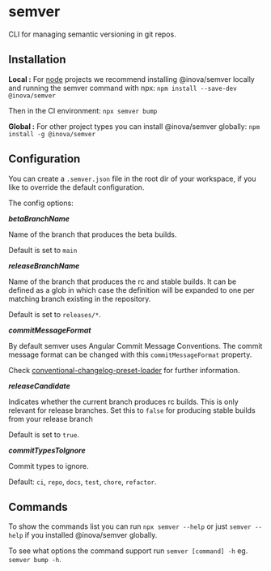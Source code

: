 # semver

CLI for managing semantic versioning in git repos.

## Installation

**Local :**
For [node](https://nodejs.org/en/about/) projects we recommend installing @inova/semver locally and running the semver command with npx: `npm install --save-dev @inova/semver`

Then in the CI environment: `npx semver bump`

**Global :**
For other project types you can install @inova/semver globally:  `npm install -g @inova/semver`

## Configuration

You can create a `.semver.json` file in the root dir of your workspace, if you like to override the default configuration.

The config options:

**_betaBranchName_**

Name of the branch that produces the beta builds.

Default is set to `main`

**_releaseBranchName_**

Name of the branch that produces the rc and stable builds.
It can be defined as a glob in which case the definition will be expanded to one per matching branch existing in the repository.

Default is set to `releases/*`.

**_commitMessageFormat_**

By default semver uses Angular Commit Message Conventions.
The commit message format can be changed with this `commitMessageFormat` property.

Check [conventional-changelog-preset-loader](https://github.com/conventional-changelog/conventional-changelog/tree/master/packages/conventional-changelog-preset-loader) for further information.

**_releaseCandidate_**

Indicates whether the current branch produces rc builds.
This is only relevant for release branches. Set this to `false` for producing stable builds from your release branch

Default is set to `true`.

**_commitTypesToIgnore_**

Commit types to ignore.

Default: `ci`, `repo`, `docs`, `test`, `chore`, `refactor`.

## Commands

To show the commands list you can run  `npx semver --help` or just `semver --help` if you installed @inova/semver globally.

To see what options the command support run `semver [command] -h` eg. `semver bump -h`.
